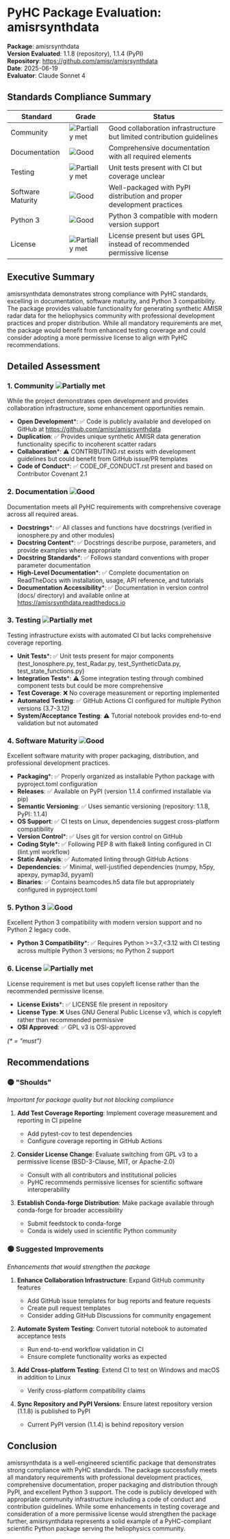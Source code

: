 # PyHC Package Evaluation: amisrsynthdata

**Package**: amisrsynthdata  
**Version Evaluated**: 1.1.8 (repository), 1.1.4 (PyPI)  
**Repository**: https://github.com/amisr/amisrsynthdata  
**Date**: 2025-06-19  
**Evaluator**: Claude Sonnet 4  

## Standards Compliance Summary

| Standard | Grade | Status |
|----------|-------|--------|
| Community | ![Partially met](https://img.shields.io/badge/Partially%20met-orange.svg) | Good collaboration infrastructure but limited contribution guidelines |
| Documentation | ![Good](https://img.shields.io/badge/Good-brightgreen.svg) | Comprehensive documentation with all required elements |
| Testing | ![Partially met](https://img.shields.io/badge/Partially%20met-orange.svg) | Unit tests present with CI but coverage unclear |
| Software Maturity | ![Good](https://img.shields.io/badge/Good-brightgreen.svg) | Well-packaged with PyPI distribution and proper development practices |
| Python 3 | ![Good](https://img.shields.io/badge/Good-brightgreen.svg) | Python 3 compatible with modern version support |
| License | ![Partially met](https://img.shields.io/badge/Partially%20met-orange.svg) | License present but uses GPL instead of recommended permissive license |

## Executive Summary

amisrsynthdata demonstrates strong compliance with PyHC standards, excelling in documentation, software maturity, and Python 3 compatibility. The package provides valuable functionality for generating synthetic AMISR radar data for the heliophysics community with professional development practices and proper distribution. While all mandatory requirements are met, the package would benefit from enhanced testing coverage and could consider adopting a more permissive license to align with PyHC recommendations.

## Detailed Assessment

### 1. Community ![Partially met](https://img.shields.io/badge/Partially%20met-orange.svg)

While the project demonstrates open development and provides collaboration infrastructure, some enhancement opportunities remain.

- **Open Development**\*: ✅ Code is publicly available and developed on GitHub at https://github.com/amisr/amisrsynthdata
- **Duplication**: ✅ Provides unique synthetic AMISR data generation functionality specific to incoherent scatter radars
- **Collaboration**\*: ⚠️ CONTRIBUTING.rst exists with development guidelines but could benefit from GitHub issue/PR templates
- **Code of Conduct**\*: ✅ CODE_OF_CONDUCT.rst present and based on Contributor Covenant 2.1

### 2. Documentation ![Good](https://img.shields.io/badge/Good-brightgreen.svg)

Documentation meets all PyHC requirements with comprehensive coverage across all required areas.

- **Docstrings**\*: ✅ All classes and functions have docstrings (verified in ionosphere.py and other modules)
- **Docstring Content**\*: ✅ Docstrings describe purpose, parameters, and provide examples where appropriate
- **Docstring Standards**\*: ✅ Follows standard conventions with proper parameter documentation
- **High-Level Documentation**\*: ✅ Complete documentation on ReadTheDocs with installation, usage, API reference, and tutorials
- **Documentation Accessibility**\*: ✅ Documentation in version control (docs/ directory) and available online at https://amisrsynthdata.readthedocs.io

### 3. Testing ![Partially met](https://img.shields.io/badge/Partially%20met-orange.svg)

Testing infrastructure exists with automated CI but lacks comprehensive coverage reporting.

- **Unit Tests**\*: ✅ Unit tests present for major components (test_Ionosphere.py, test_Radar.py, test_SyntheticData.py, test_state_functions.py)
- **Integration Tests**\*: ⚠️ Some integration testing through combined component tests but could be more comprehensive
- **Test Coverage**: ❌ No coverage measurement or reporting implemented
- **Automated Testing**: ✅ GitHub Actions CI configured for multiple Python versions (3.7-3.12)
- **System/Acceptance Testing**: ⚠️ Tutorial notebook provides end-to-end validation but not automated

### 4. Software Maturity ![Good](https://img.shields.io/badge/Good-brightgreen.svg)

Excellent software maturity with proper packaging, distribution, and professional development practices.

- **Packaging**\*: ✅ Properly organized as installable Python package with pyproject.toml configuration
- **Releases**: ✅ Available on PyPI (version 1.1.4 confirmed installable via pip)
- **Semantic Versioning**: ✅ Uses semantic versioning (repository: 1.1.8, PyPI: 1.1.4)
- **OS Support**: ✅ CI tests on Linux, dependencies suggest cross-platform compatibility
- **Version Control**\*: ✅ Uses git for version control on GitHub
- **Coding Style**\*: ✅ Following PEP 8 with flake8 linting configured in CI (lint.yml workflow)
- **Static Analysis**: ✅ Automated linting through GitHub Actions
- **Dependencies**: ✅ Minimal, well-justified dependencies (numpy, h5py, apexpy, pymap3d, pyyaml)
- **Binaries**: ✅ Contains beamcodes.h5 data file but appropriately configured in pyproject.toml

### 5. Python 3 ![Good](https://img.shields.io/badge/Good-brightgreen.svg)

Excellent Python 3 compatibility with modern version support and no Python 2 legacy code.

- **Python 3 Compatibility**\*: ✅ Requires Python >=3.7,<3.12 with CI testing across multiple Python 3 versions; no Python 2 support

### 6. License ![Partially met](https://img.shields.io/badge/Partially%20met-orange.svg)

License requirement is met but uses copyleft license rather than the recommended permissive license.

- **License Exists**\*: ✅ LICENSE file present in repository
- **License Type**: ❌ Uses GNU General Public License v3, which is copyleft rather than recommended permissive
- **OSI Approved**: ✅ GPL v3 is OSI-approved

*(\* = "must")*

## Recommendations

### 🟡 "Shoulds"
*Important for package quality but not blocking compliance*

1. **Add Test Coverage Reporting**: Implement coverage measurement and reporting in CI pipeline
   - Add pytest-cov to test dependencies
   - Configure coverage reporting in GitHub Actions

2. **Consider License Change**: Evaluate switching from GPL v3 to a permissive license (BSD-3-Clause, MIT, or Apache-2.0)
   - Consult with all contributors and institutional policies
   - PyHC recommends permissive licenses for scientific software interoperability

3. **Establish Conda-forge Distribution**: Make package available through conda-forge for broader accessibility
   - Submit feedstock to conda-forge 
   - Conda is widely used in scientific Python community

### 🟢 Suggested Improvements
*Enhancements that would strengthen the package*

1. **Enhance Collaboration Infrastructure**: Expand GitHub community features
   - Add GitHub issue templates for bug reports and feature requests
   - Create pull request templates
   - Consider adding GitHub Discussions for community engagement

2. **Automate System Testing**: Convert tutorial notebook to automated acceptance tests
   - Run end-to-end workflow validation in CI
   - Ensure complete functionality works as expected

3. **Add Cross-platform Testing**: Extend CI to test on Windows and macOS in addition to Linux
   - Verify cross-platform compatibility claims

4. **Sync Repository and PyPI Versions**: Ensure latest repository version (1.1.8) is published to PyPI
   - Current PyPI version (1.1.4) is behind repository version

## Conclusion

amisrsynthdata is a well-engineered scientific package that demonstrates strong compliance with PyHC standards. The package successfully meets all mandatory requirements with professional development practices, comprehensive documentation, proper packaging and distribution through PyPI, and excellent Python 3 support. The code is publicly developed with appropriate community infrastructure including a code of conduct and contribution guidelines. While some enhancements in testing coverage and consideration of a more permissive license would strengthen the package further, amisrsynthdata represents a solid example of a PyHC-compliant scientific Python package serving the heliophysics community.